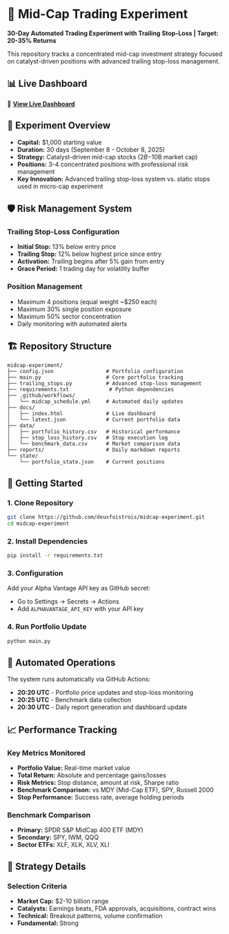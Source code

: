 # 🎯 Mid-Cap Trading Experiment

**30-Day Automated Trading Experiment with Trailing Stop-Loss | Target: 20-35% Returns**

This repository tracks a concentrated mid-cap investment strategy focused on catalyst-driven positions with advanced trailing stop-loss management.

## 📊 Live Dashboard
🔗 **[View Live Dashboard](https://deuxfoistrois.github.io/midcap-experiment)**

## 🎯 Experiment Overview

- **Capital:** $1,000 starting value
- **Duration:** 30 days (September 8 - October 8, 2025)
- **Strategy:** Catalyst-driven mid-cap stocks ($2B-$10B market cap)
- **Positions:** 3-4 concentrated positions with professional risk management
- **Key Innovation:** Advanced trailing stop-loss system vs. static stops used in micro-cap experiment

## 🛡️ Risk Management System

### Trailing Stop-Loss Configuration
- **Initial Stop:** 13% below entry price
- **Trailing Stop:** 12% below highest price since entry
- **Activation:** Trailing begins after 5% gain from entry
- **Grace Period:** 1 trading day for volatility buffer

### Position Management
- Maximum 4 positions (equal weight ~$250 each)
- Maximum 30% single position exposure
- Maximum 50% sector concentration
- Daily monitoring with automated alerts

## 🏗️ Repository Structure

```
midcap-experiment/
├── config.json                 # Portfolio configuration
├── main.py                     # Core portfolio tracking
├── trailing_stops.py           # Advanced stop-loss management
├── requirements.txt             # Python dependencies
├── .github/workflows/          
│   └── midcap_schedule.yml     # Automated daily updates
├── docs/
│   ├── index.html              # Live dashboard
│   └── latest.json             # Current portfolio data
├── data/
│   ├── portfolio_history.csv   # Historical performance
│   ├── stop_loss_history.csv   # Stop execution log
│   └── benchmark_data.csv      # Market comparison data
├── reports/                    # Daily markdown reports
└── state/
    └── portfolio_state.json    # Current positions
```

## 🚀 Getting Started

### 1. Clone Repository
```bash
git clone https://github.com/deuxfoistrois/midcap-experiment.git
cd midcap-experiment
```

### 2. Install Dependencies
```bash
pip install -r requirements.txt
```

### 3. Configuration
Add your Alpha Vantage API key as GitHub secret:
- Go to Settings → Secrets → Actions
- Add `ALPHAVANTAGE_API_KEY` with your API key

### 4. Run Portfolio Update
```bash
python main.py
```

## 🔄 Automated Operations

The system runs automatically via GitHub Actions:
- **20:20 UTC** - Portfolio price updates and stop-loss monitoring
- **20:25 UTC** - Benchmark data collection
- **20:30 UTC** - Daily report generation and dashboard update

## 📈 Performance Tracking

### Key Metrics Monitored
- **Portfolio Value:** Real-time market value
- **Total Return:** Absolute and percentage gains/losses
- **Risk Metrics:** Stop distance, amount at risk, Sharpe ratio
- **Benchmark Comparison:** vs MDY (Mid-Cap ETF), SPY, Russell 2000
- **Stop Performance:** Success rate, average holding periods

### Benchmark Comparison
- **Primary:** SPDR S&P MidCap 400 ETF (MDY)
- **Secondary:** SPY, IWM, QQQ
- **Sector ETFs:** XLF, XLK, XLV, XLI

## 🎯 Strategy Details

### Selection Criteria
- **Market Cap:** $2-10 billion range
- **Catalysts:** Earnings beats, FDA approvals, acquisitions, contract wins
- **Technical:** Breakout patterns, volume confirmation
- **Fundamental:** Strong
